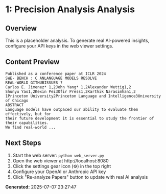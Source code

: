 
# 1: Precision Analysis Analysis

## Overview
This is a placeholder analysis. To generate real AI-powered insights, configure your API keys in the web viewer settings.

## Content Preview
```
Published as a conference paper at ICLR 2024
SWE- BENCH : C ANLANGUAGE MODELS RESOLVE
REAL-WORLD GITHUBISSUES ?
Carlos E. Jimenez* 1,2John Yang* 1,2Alexander Wettig1,2
Shunyu Yao1,2Kexin Pei3Ofir Press1,2Karthik Narasimhan1,2
1Princeton University2Princeton Language and Intelligence3University of Chicago
ABSTRACT
Language models have outpaced our ability to evaluate them effectively, but for
their future development it is essential to study the frontier of their capabilities.
We find real-world ...
```

## Next Steps
1. Start the web server: `python web_server.py`
2. Open the web viewer at http://localhost:8080
3. Click the settings gear icon (⚙️) in the top right
4. Configure your OpenAI or Anthropic API key
5. Click "Re-analyze Papers" button to update with real AI analysis

**Generated:** 2025-07-07 23:27:47
        